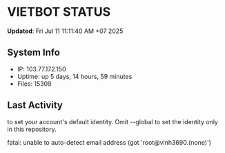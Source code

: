 # VIETBOT STATUS
**Updated**: Fri Jul 11 11:11:40 AM +07 2025

## System Info
- IP: 103.77.172.150
- Uptime: up 5 days, 14 hours, 59 minutes
- Files: 15309

## Last Activity

to set your account's default identity.
Omit --global to set the identity only in this repository.

fatal: unable to auto-detect email address (got 'root@vinh3690.(none)')
